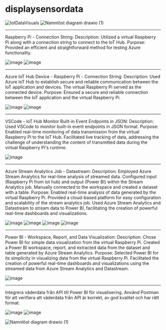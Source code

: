 # displaysensordata
![IotDataVisuals](https://github.com/Prsoderlund/displaysensordata/assets/114224908/6fe472af-e1b7-4247-9cd0-e2cc1ce34ef4)
![Namnlöst diagram drawio (1)](https://github.com/Prsoderlund/displaysensordata/assets/114224908/712c84ad-7fd5-4c33-8c24-5a1a2cba00a9)

______________________________________________________________________________________________________________________________________________________

Raspberry Pi - Connection String:
Description: Utilized a virtual Raspberry Pi along with a connection string to connect to the IoT Hub.
Purpose: Provided an efficient and straightforward method for testing Azure functionality.

![image](https://github.com/Prsoderlund/displaysensordata/assets/114224908/6a84735d-0ae2-4174-a075-7a99cffb1e77)
![image](https://github.com/Prsoderlund/displaysensordata/assets/114224908/98196d2b-a9a7-465d-ad9e-3b7bf720732b)


______________________________________________________________________________________________________________________________________________________

Azure IoT Hub Device - Raspberry Pi - Connection String:
Description: Used Azure IoT Hub to establish secure and reliable communication between the IoT application and devices.
The virtual Raspberry Pi served as the connected device.
Purpose: Ensured a secure and reliable connection between the IoT application and the virtual Raspberry Pi.

![image](https://github.com/Prsoderlund/displaysensordata/assets/114224908/3e5efd11-e29f-461e-a98a-05880c1e1626)
![image](https://github.com/Prsoderlund/displaysensordata/assets/114224908/718362d5-752a-43a4-84d5-c1f7012949e2)

______________________________________________________________________________________________________________________________________________________

VSCode - IoT Hub Monitor Built-in Event Endpoints in JSON:
Description: Used VSCode to monitor built-in event endpoints in JSON format.
Purpose: Enabled real-time monitoring of data transmission from the virtual Raspberry Pi to the IoT Hub.
Facilitated live tracking of data, addressing the challenge of understanding the content of transmitted data during the virtual Raspberry Pi's runtime.

![image](https://github.com/Prsoderlund/displaysensordata/assets/114224908/e0238d0d-40df-41d0-b36b-e04b33cd4a76)

______________________________________________________________________________________________________________________________________________________

Azure Stream Analytics Job - Datastream:
Description: Employed Azure Stream Analytics for real-time analysis of streamed data.
Configured input (Raspberry Pi from iot hub) and output (Power BI) within the Stream Analytics job.
Manually connected to the workspace and created a dataset with a table.
Purpose: Enabled real-time analysis of data generated by the virtual Raspberry Pi.
Provided a cloud-based platform for easy configuration and scalability of the stream analytics job.
Used Azure Stream Analytics and Datastream to stream data to Power BI, facilitating the creation of powerful real-time dashboards and visualizations.

![image](https://github.com/Prsoderlund/displaysensordata/assets/114224908/b2ae97a9-39e7-4f33-9ce4-26dea2711b9a)
![image](https://github.com/Prsoderlund/displaysensordata/assets/114224908/f017e8e5-3264-4289-96e0-b9dc8a10072c)
![image](https://github.com/Prsoderlund/displaysensordata/assets/114224908/10cd8652-080d-400c-93c6-939f6b7fdd19)
![image](https://github.com/Prsoderlund/displaysensordata/assets/114224908/3033ea15-e914-4b7f-a996-fef9ea2ad5d2)

______________________________________________________________________________________________________________________________________________________

Power BI - Workspace, Report, and Data Visualization:
Description: Chose Power BI for simple data visualization from the virtual Raspberry Pi.
Created a Power BI workspace, report, and extracted data from the dataset and table generated by Azure Stream Analytics.
Purpose: Selected Power BI for its simplicity in visualizing data from the virtual Raspberry Pi.
Facilitated the creation of powerful real-time dashboards and visualizations using the streamed data from Azure Stream Analytics and Datastream.

![image](https://github.com/Prsoderlund/displaysensordata/assets/114224908/012e0575-a56a-4a42-9dc3-3ce0004b0320)

______________________________________________________________________________________________________________________________________________________

Integrera väderdata från API till Power BI för visualisering. 
Använd Postman för att verifiera att väderdata från API är korrekt, av god kvalitet och har rätt format.

![image](https://github.com/Prsoderlund/displaysensordata/assets/114224908/7896f9d8-8233-4bf2-9f2b-07857e43a5aa)
![image](https://github.com/Prsoderlund/displaysensordata/assets/114224908/0769e7fd-c48c-424c-9d78-058c2d705a85)


![Namnlöst diagram drawio (1)](https://github.com/Prsoderlund/displaysensordata/assets/114224908/712c84ad-7fd5-4c33-8c24-5a1a2cba00a9)

